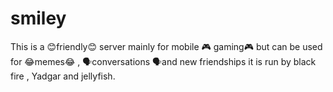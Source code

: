 # smiley
This is a 😊friendly😊 server mainly for mobile 🎮 gaming🎮 but can be used for 😂memes😂 , 🗣conversations 🗣and new friendships it is run by black fire , Yadgar and jellyfish.
